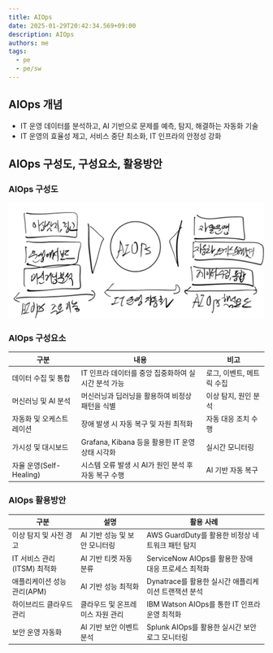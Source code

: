 ```yaml
---
title: AIOps
date: 2025-01-29T20:42:34.569+09:00
description: AIOps
authors: me
tags:
  - pe
  - pe/sw
---
```


## AIOps 개념

- IT 운영 데이터를 분석하고, AI 기반으로 문제를 예측, 탐지, 해결하는 자동화 기술
- IT 운영의 효율성 제고, 서비스 중단 최소화, IT 인프라의 안정성 강화

## AIOps 구성도, 구성요소, 활용방안

### AIOps 구성도

![AIOps](./assets/aiops.jpg)

### AIOps 구성요소

| 구분 | 내용 | 비고 |
| --- | --- | --- |
| 데이터 수집 및 통합 | IT 인프라 데이터를 중앙 집중화하여 실시간 분석 가능 | 로그, 이벤트, 메트릭 수집 |
| 머신러닝 및 AI 분석 | 머신러닝과 딥러닝을 활용하여 비정상 패턴을 식별 | 이상 탐지, 원인 분석 |
| 자동화 및 오케스트레이션 | 장애 발생 시 자동 복구 및 자원 최적화 | 자동 대응 조치 수행 |
| 가시성 및 대시보드 | Grafana, Kibana 등을 활용한 IT 운영 상태 시각화 | 실시간 모니터링 |
| 자율 운영(Self-Healing) | 시스템 오류 발생 시 AI가 원인 분석 후 자동 복구 수행 | AI 기반 자동 복구 |

### AIOps 활용방안

| 구분 | 설명 | 활용 사례 |
| --- | --- | --- |
| 이상 탐지 및 사전 경고 | AI 기반 성능 및 보안 모니터링 | AWS GuardDuty를 활용한 비정상 네트워크 패턴 탐지 |
| IT 서비스 관리(ITSM) 최적화 | AI 기반 티켓 자동 분류 | ServiceNow AIOps를 활용한 장애 대응 프로세스 최적화 |
| 애플리케이션 성능 관리(APM) | AI 기반 성능 최적화 | Dynatrace를 활용한 실시간 애플리케이션 트랜잭션 분석 |
| 하이브리드 클라우드 관리 | 클라우드 및 온프레미스 자원 관리 | IBM Watson AIOps를 통한 IT 인프라 운영 최적화 |
| 보안 운영 자동화 | AI 기반 보안 이벤트 분석 | Splunk AIOps를 활용한 실시간 보안 로그 모니터링 |
